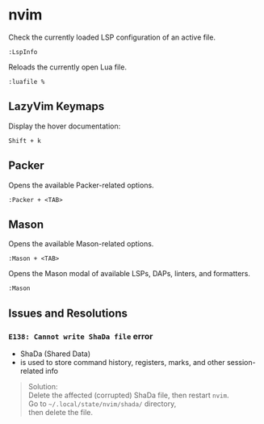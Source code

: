 # nvim

Check the currently loaded LSP configuration of an active file.

```text
:LspInfo
```

Reloads the currently open Lua file.

```text
:luafile %
```

## LazyVim Keymaps

Display the hover documentation:

```text
Shift + k
```
## Packer

Opens the available Packer-related options.

```text
:Packer + <TAB>
```

## Mason

Opens the available Mason-related options.

```text
:Mason + <TAB>
```

Opens the Mason modal of available LSPs, DAPs, linters, and formatters.

```text
:Mason
```

## Issues and Resolutions

### `E138: Cannot write ShaDa file` error

- ShaDa (Shared Data)
- is used to store command history, registers, marks, and other session-related
  info

> Solution:  
> Delete the affected (corrupted) ShaDa file, then restart `nvim`.  
> Go to `~/.local/state/nvim/shada/` directory,  
> then delete the file.
